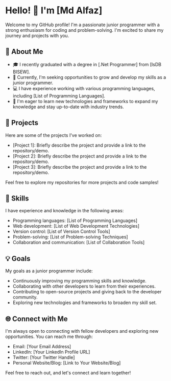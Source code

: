 # Hello! 👋 I'm [Md Alfaz]

Welcome to my GitHub profile! I'm a passionate junior programmer with a strong enthusiasm for coding and problem-solving. I'm excited to share my journey and projects with you.

## 🌱 About Me

- 🎓 I recently graduated with a degree in [.Net Programmer] from [IsDB BISEW].
- 💼 Currently, I'm seeking opportunities to grow and develop my skills as a junior programmer.
- 💻 I have experience working with various programming languages, including [List of Programming Languages].
- 🌟 I'm eager to learn new technologies and frameworks to expand my knowledge and stay up-to-date with industry trends.

## 🚀 Projects

Here are some of the projects I've worked on:

- [Project 1]: Briefly describe the project and provide a link to the repository/demo.
- [Project 2]: Briefly describe the project and provide a link to the repository/demo.
- [Project 3]: Briefly describe the project and provide a link to the repository/demo.

Feel free to explore my repositories for more projects and code samples!

## 🔧 Skills

I have experience and knowledge in the following areas:

- Programming languages: [List of Programming Languages]
- Web development: [List of Web Development Technologies]
- Version control: [List of Version Control Tools]
- Problem-solving: [List of Problem-solving Techniques]
- Collaboration and communication: [List of Collaboration Tools]

## 💡 Goals

My goals as a junior programmer include:

- Continuously improving my programming skills and knowledge.
- Collaborating with other developers to learn from their experiences.
- Contributing to open-source projects and giving back to the developer community.
- Exploring new technologies and frameworks to broaden my skill set.

## 🌐 Connect with Me

I'm always open to connecting with fellow developers and exploring new opportunities. You can reach me through:

- Email: [Your Email Address]
- LinkedIn: [Your LinkedIn Profile URL]
- Twitter: [Your Twitter Handle]
- Personal Website/Blog: [Link to Your Website/Blog]

Feel free to reach out, and let's connect and learn together!

